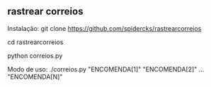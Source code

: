 ## rastrear correios
Instalação:
 git clone https://github.com/spidercks/rastrearcorreios

 cd rastrearcorreios

 python correios.py


Modo de uso: ./correios.py "ENCOMENDA[1]" "ENCOMENDA[2]" ... "ENCOMENDA[N]"
